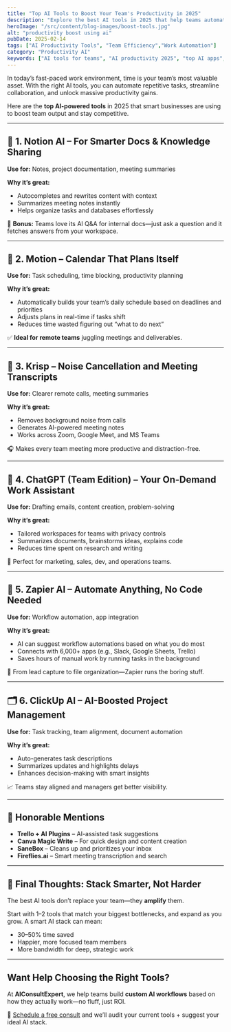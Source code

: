 ```yaml
---
title: "Top AI Tools to Boost Your Team's Productivity in 2025"
description: "Explore the best AI tools in 2025 that help teams automate tasks, improve collaboration, and get more done in less time."
heroImage: "/src/content/blog-images/boost-tools.jpg"
alt: "productivity boost using ai"
pubDate: 2025-02-14
tags: ["AI Productivity Tools", "Team Efficiency","Work Automation"]
category: "Productivity AI"
keywords: ["AI tools for teams", "AI productivity 2025", "top AI apps", "team collaboration tools", "automate business workflows"]
---
```


In today’s fast-paced work environment, time is your team’s most valuable asset. With the right AI tools, you can automate repetitive tasks, streamline collaboration, and unlock massive productivity gains.

Here are the **top AI-powered tools** in 2025 that smart businesses are using to boost team output and stay competitive.

---

## 🧠 1. **Notion AI** – For Smarter Docs & Knowledge Sharing

**Use for:** Notes, project documentation, meeting summaries

**Why it’s great:**
- Autocompletes and rewrites content with context
- Summarizes meeting notes instantly
- Helps organize tasks and databases effortlessly

📌 **Bonus:** Teams love its AI Q&A for internal docs—just ask a question and it fetches answers from your workspace.

---

## 📅 2. **Motion** – Calendar That Plans Itself

**Use for:** Task scheduling, time blocking, productivity planning

**Why it’s great:**
- Automatically builds your team’s daily schedule based on deadlines and priorities
- Adjusts plans in real-time if tasks shift
- Reduces time wasted figuring out “what to do next”

✅ **Ideal for remote teams** juggling meetings and deliverables.

---

## 💬 3. **Krisp** – Noise Cancellation and Meeting Transcripts

**Use for:** Clearer remote calls, meeting summaries

**Why it’s great:**
- Removes background noise from calls
- Generates AI-powered meeting notes
- Works across Zoom, Google Meet, and MS Teams

🎧 Makes every team meeting more productive and distraction-free.

---

## 📝 4. **ChatGPT (Team Edition)** – Your On-Demand Work Assistant

**Use for:** Drafting emails, content creation, problem-solving

**Why it’s great:**
- Tailored workspaces for teams with privacy controls
- Summarizes documents, brainstorms ideas, explains code
- Reduces time spent on research and writing

👥 Perfect for marketing, sales, dev, and operations teams.

---

## 🤖 5. **Zapier AI** – Automate Anything, No Code Needed

**Use for:** Workflow automation, app integration

**Why it’s great:**
- AI can suggest workflow automations based on what you do most
- Connects with 6,000+ apps (e.g., Slack, Google Sheets, Trello)
- Saves hours of manual work by running tasks in the background

🔄 From lead capture to file organization—Zapier runs the boring stuff.

---

## 🗂️ 6. **ClickUp AI** – AI-Boosted Project Management

**Use for:** Task tracking, team alignment, document automation

**Why it’s great:**
- Auto-generates task descriptions
- Summarizes updates and highlights delays
- Enhances decision-making with smart insights

📈 Teams stay aligned and managers get better visibility.

---

## 🧩 Honorable Mentions

- **Trello + AI Plugins** – AI-assisted task suggestions  
- **Canva Magic Write** – For quick design and content creation  
- **SaneBox** – Cleans up and prioritizes your inbox  
- **Fireflies.ai** – Smart meeting transcription and search

---

## 🧠 Final Thoughts: Stack Smarter, Not Harder

The best AI tools don’t replace your team—they **amplify** them.

Start with 1–2 tools that match your biggest bottlenecks, and expand as you grow. A smart AI stack can mean:
- 30–50% time saved
- Happier, more focused team members
- More bandwidth for deep, strategic work

---

## Want Help Choosing the Right Tools?

At **AIConsultExpert**, we help teams build **custom AI workflows** based on how they actually work—no fluff, just ROI.

📅 [Schedule a free consult](#) and we’ll audit your current tools + suggest your ideal AI stack.

